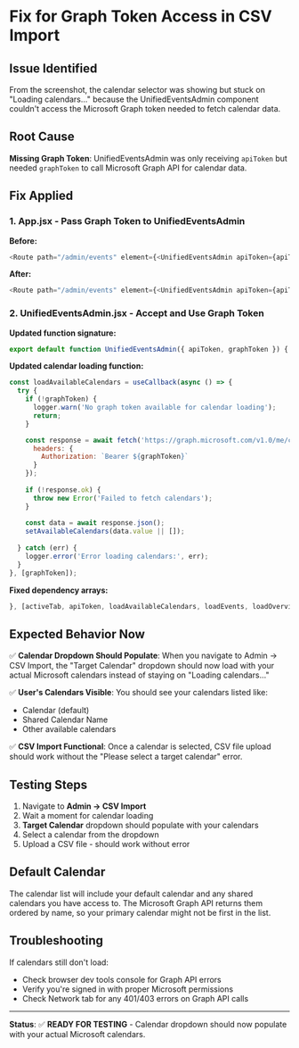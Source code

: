 # Fix for Graph Token Access in CSV Import

## Issue Identified
From the screenshot, the calendar selector was showing but stuck on "Loading calendars..." because the UnifiedEventsAdmin component couldn't access the Microsoft Graph token needed to fetch calendar data.

## Root Cause
**Missing Graph Token**: UnifiedEventsAdmin was only receiving `apiToken` but needed `graphToken` to call Microsoft Graph API for calendar data.

## Fix Applied

### 1. **App.jsx** - Pass Graph Token to UnifiedEventsAdmin
**Before:**
```javascript
<Route path="/admin/events" element={<UnifiedEventsAdmin apiToken={apiToken} />} />
```

**After:**
```javascript
<Route path="/admin/events" element={<UnifiedEventsAdmin apiToken={apiToken} graphToken={graphToken} />} />
```

### 2. **UnifiedEventsAdmin.jsx** - Accept and Use Graph Token
**Updated function signature:**
```javascript
export default function UnifiedEventsAdmin({ apiToken, graphToken }) {
```

**Updated calendar loading function:**
```javascript
const loadAvailableCalendars = useCallback(async () => {
  try {
    if (!graphToken) {
      logger.warn('No graph token available for calendar loading');
      return;
    }

    const response = await fetch('https://graph.microsoft.com/v1.0/me/calendars?$select=id,name,owner,canEdit,isDefaultCalendar&$orderby=name', {
      headers: {
        Authorization: `Bearer ${graphToken}`
      }
    });
    
    if (!response.ok) {
      throw new Error('Failed to fetch calendars');
    }
    
    const data = await response.json();
    setAvailableCalendars(data.value || []);
    
  } catch (err) {
    logger.error('Error loading calendars:', err);
  }
}, [graphToken]);
```

**Fixed dependency arrays:**
```javascript
}, [activeTab, apiToken, loadAvailableCalendars, loadEvents, loadOverview]);
```

## Expected Behavior Now

✅ **Calendar Dropdown Should Populate**: When you navigate to Admin → CSV Import, the "Target Calendar" dropdown should now load with your actual Microsoft calendars instead of staying on "Loading calendars..."

✅ **User's Calendars Visible**: You should see your calendars listed like:
- Calendar (default)
- Shared Calendar Name
- Other available calendars

✅ **CSV Import Functional**: Once a calendar is selected, CSV file upload should work without the "Please select a target calendar" error.

## Testing Steps
1. Navigate to **Admin → CSV Import**
2. Wait a moment for calendar loading
3. **Target Calendar** dropdown should populate with your calendars
4. Select a calendar from the dropdown
5. Upload a CSV file - should work without error

## Default Calendar
The calendar list will include your default calendar and any shared calendars you have access to. The Microsoft Graph API returns them ordered by name, so your primary calendar might not be first in the list.

## Troubleshooting
If calendars still don't load:
- Check browser dev tools console for Graph API errors
- Verify you're signed in with proper Microsoft permissions
- Check Network tab for any 401/403 errors on Graph API calls

---

**Status**: ✅ **READY FOR TESTING** - Calendar dropdown should now populate with your actual Microsoft calendars.